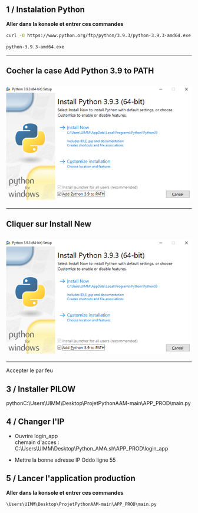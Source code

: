 ## 1 / Instalation Python
__Aller dans la konsole et entrer ces commandes__   

```bash
curl -O https://www.python.org/ftp/python/3.9.3/python-3.9.3-amd64.exe
```
```bash
python-3.9.3-amd64.exe
```
---------------------------------------------------------------------------------
__Cocher la case Add Python 3.9 to PATH__
---------------------------------------------------------------------------------

![Cocher la case Add Python 3.9 to PATH](Image_README/MicrosoftTeams-image-2.png)
----------------------------------------------------------------------------------
----------------------------------------------------------------------------------  
__Cliquer sur Install New__ 
---------------------------------------------------------------------------------

![Cliquer sur Install New](Image_README/MicrosoftTeams-image-2.png)
----------------------------------------------------------------------------------
----------------------------------------------------------------------------------  
Accepter le par feu

## 3 / Installer PILOW
pythonC:\Users\UIMM\Desktop\ProjetPythonAAM-main\APP_PROD\main.py  


## 4 / Changer l'IP
- Ouvrire login_app  
  chemain d'acces : C:\Users\UIMM\Desktop\Python_AMA.sh\APP_PROD\login_app

- Mettre la bonne adresse IP Oddo ligne 55

## 5 / Lancer l'application production
__Aller dans la konsole et entrer ces commandes__   

```bash
\Users\UIMM\Desktop\ProjetPythonAAM-main\APP_PROD\main.py
```
